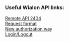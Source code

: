 ### Useful Wialon API links:

[Remote API 2404](https://sdk.wialon.com/wiki/en/local/remoteapi2404/start)  
[Request format](https://sdk.wialon.com/wiki/en/local/remoteapi2404/apiref/reqformat/reqformat)  
[New authorization way](https://sdk.wialon.com/wiki/en/local/remoteapi2404/apiref/login/login)  
[Login/Logout](https://sdk.wialon.com/wiki/en/local/remoteapi2404/codesamples/login)
